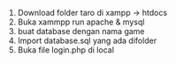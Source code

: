 1. Download folder taro di xampp -> htdocs
2. Buka xammpp run apache & mysql
3. buat database dengan nama game
4. Import database.sql yang ada difolder
5. Buka file login.php di local
